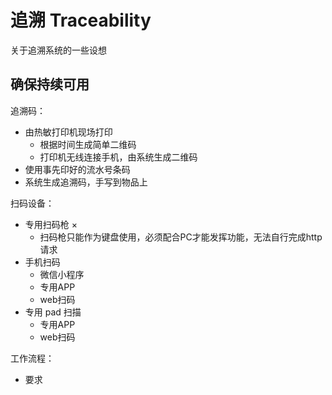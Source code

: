 # 追溯 Traceability

关于追溯系统的一些设想

## 确保持续可用

追溯码：
- 由热敏打印机现场打印
  - 根据时间生成简单二维码
  - 打印机无线连接手机，由系统生成二维码
- 使用事先印好的流水号条码
- 系统生成追溯码，手写到物品上

扫码设备：
- 专用扫码枪 ×
  - 扫码枪只能作为键盘使用，必须配合PC才能发挥功能，无法自行完成http请求
- 手机扫码
  - 微信小程序
  - 专用APP
  - web扫码
- 专用 pad 扫描
  - 专用APP
  - web扫码

工作流程：
- 要求